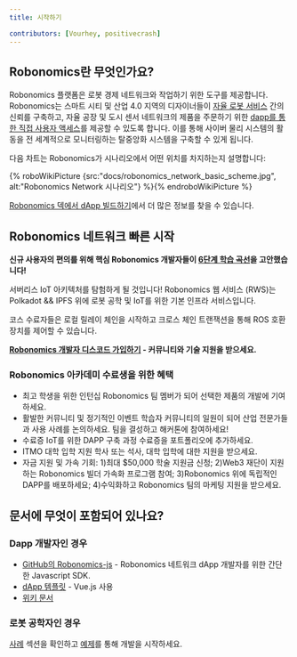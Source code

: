 ```yaml
---
title: 시작하기

contributors: [Vourhey, positivecrash]
---
```


## Robonomics란 무엇인가요?

Robonomics 플랫폼은 로봇 경제 네트워크와 작업하기 위한 도구를 제공합니다. Robonomics는 스마트 시티 및 산업 4.0 지역의 디자이너들이 [자율 로봇 서비스](/docs/glossary#cyber-physical-system) 간의 신뢰를 구축하고, 자율 공장 및 도시 센서 네트워크의 제품을 주문하기 위한 [dapp를 통한 직접 사용자 액세스](/docs/glossary#dapp)를 제공할 수 있도록 합니다. 이를 통해 사이버 물리 시스템의 활동을 전 세계적으로 모니터링하는 탈중앙화 시스템을 구축할 수 있게 됩니다.

다음 차트는 Robonomics가 시나리오에서 어떤 위치를 차지하는지 설명합니다:

{% roboWikiPicture {src:"docs/robonomics_network_basic_scheme.jpg", alt:"Robonomics Network 시나리오"} %}{% endroboWikiPicture %}

[Robonomics 덱에서 dApp 빌드하기](https://gateway.pinata.cloud/ipfs/QmNNdLG3vuTsJtZtNByWaDTKRYPcBZSZcsJ1FY6rTYCixQ/Robonomics_keypoint_March_2021.pdf)에서 더 많은 정보를 찾을 수 있습니다.

## Robonomics 네트워크 빠른 시작
**신규 사용자의 편의를 위해 핵심 Robonomics 개발자들이 [6단계 학습 곡선](/docs/wschool2021-intro/)을 고안했습니다!**

서버리스 IoT 아키텍처를 탐험하게 될 것입니다! Robonomics 웹 서비스 (RWS)는 Polkadot && IPFS 위에 로봇 공학 및 IoT를 위한 기본 인프라 서비스입니다.

코스 수료자들은 로컬 릴레이 체인을 시작하고 크로스 체인 트랜잭션을 통해 ROS 호환 장치를 제어할 수 있습니다.

**[Robonomics 개발자 디스코드 가입하기](https://discord.gg/jTxqGeF5Qy) - 커뮤니티와 기술 지원을 받으세요.**

### Robonomics 아카데미 수료생을 위한 혜택
- 최고 학생을 위한 인턴십   Robonomics 팀 멤버가 되어 선택한 제품의 개발에 기여하세요.
- 활발한 커뮤니티 및 정기적인 이벤트   학습자 커뮤니티의 일원이 되어 산업 전문가들과 사용 사례를 논의하세요. 팀을 결성하고 해커톤에 참여하세요!
- 수료증   IoT를 위한 DAPP 구축 과정 수료증을 포트폴리오에 추가하세요.
- ITMO 대학 입학 지원   학사 또는 석사, 대학 입학에 대한 지원을 받으세요.
- 자금 지원 및 가속 기회: 1)최대 $50,000 학술 지원금 신청; 2)Web3 재단이 지원하는 Robonomics 빌더 가속화 프로그램 참여; 3)Robonomics 위에 독립적인 DAPP를 배포하세요; 4)수익화하고 Robonomics 팀의 마케팅 지원을 받으세요.


## 문서에 무엇이 포함되어 있나요?

### Dapp 개발자인 경우

- [GitHub의 Robonomics-js](https://github.com/airalab/robonomics-js) - Robonomics 네트워크 dApp 개발자를 위한 간단한 Javascript SDK.
- [dApp 템플릿](https://github.com/airalab/vue-dapp-robonomics-template) - Vue.js 사용
- [위키 문서](/docs/robonomics-js/)

### 로봇 공학자인 경우

[사례](/docs/iot-sensors-connectivity/) 섹션을 확인하고 [예제](/docs/agent-development-examples)를 통해 개발을 시작하세요.